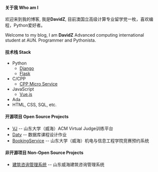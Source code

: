 #### 关于我 Who am I

欢迎来到我的博客, 我是**DavidZ**, 
目前澳国立高级计算专业留学党一枚，喜欢编程，Python爱好者。

Welcome to my blog, I am **DavidZ**
Advanced computing international student at AUN. Programmer and Pythonista.

#### 技术栈  Stack

- Python
  - [Django](https://www.djangoproject.com/)
  - [Flask](https://dormousehole.readthedocs.io/en/latest/)
- C/CPP
  - [CPP Micro Service](https://github.com/CppMicroServices/CppMicroServices)
- JavaScript
  - [Vue.js](https://cn.vuejs.org/)
- Ada
- HTML, CSS, SQL, etc.

#### 开源项目 Open Source Projects

- [VJ](https://github.com/DavidZhang73/vj) -- 山东大学（威海）ACM Virtual Judge训练平台
- [Daty](https://github.com/DavidZhang73/daty) -- 数据库课程设计作业
- [BookingService](http://git.davidz.cn/david/BookingService) -- 山东大学（威海）机电与信息工程学院竞赛预约系统

#### 非开源项目 Non-Open Source Projects

- [建筑咨询管理系统](http://thugh.cn/) -- 山东威海建筑咨询管理系统

  

